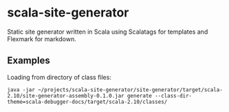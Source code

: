 # scala-site-generator
Static site generator written in Scala using Scalatags for templates and Flexmark for markdown.

## Examples

Loading from directory of class files:

```
java -jar ~/projects/scala-site-generator/site-generator/target/scala-2.10/site-generator-assembly-0.1.0.jar generate --class-dir-theme=scala-debugger-docs/target/scala-2.10/classes/
```
